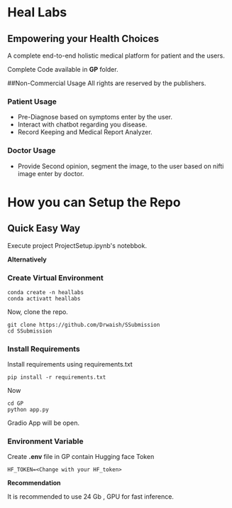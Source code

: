 # Heal Labs 
## Empowering your Health Choices


A complete end-to-end holistic medical platform for patient and the users.

Complete Code available in **GP** folder. 

##Non-Commercial Usage
All rights are reserved by the publishers.

### Patient Usage  
- Pre-Diagnose based on symptoms enter by the user.
- Interact with chatbot regarding  you disease.
- Record Keeping and Medical Report Analyzer.

### Doctor Usage
- Provide Second opinion, segment the image,  to the user based on nifti image enter by doctor.

# How you can Setup the Repo

## Quick Easy Way

Execute project ProjectSetup.ipynb's notebbok.

**Alternatively**

### Create Virtual Environment
```
conda create -n heallabs
conda activatt heallabs
```
Now, clone the repo.
```
git clone https://github.com/Drwaish/SSubmission
cd SSubmission
```
### Install Requirements
Install requirements  using requirements.txt
```
pip install -r requirements.txt
```
Now 
```
cd GP
python app.py
```
Gradio App will be open.

### Environment Variable
Create **.env** file in GP contain Hugging face Token
```
HF_TOKEN=<Change with your HF_token>
```



**Recommendation**

It is recommended to use 24 Gb , GPU for fast inference. 


